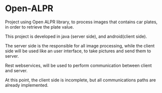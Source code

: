 # Open-ALPR

Project using Open ALPR library, to process images that contains car plates, in order to retrieve the plate value.


This project is developed in java (server side), and android(client side).

The server side is the responsible for all image processing, while the client side will be used like an user interface, to take pictures and send them to server. 

Rest webservices, will be used to perform communication between client and server. 


At this point, the client side is incomplete, but all communications paths are already implemented. 
